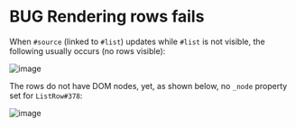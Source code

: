 # BUG Rendering rows fails 

When `#source` (linked to `#list`) updates while `#list` is not visible, the following usually occurs (no rows visible):

![image](https://user-images.githubusercontent.com/686773/71948742-a9b09980-3196-11ea-8b21-09548f66d30a.png)

The rows do not have DOM nodes, yet, as shown below, no `_node` property set for `ListRow#378`:

![image](https://user-images.githubusercontent.com/686773/71948840-0f9d2100-3197-11ea-9a7c-fe1686b39f15.png)